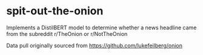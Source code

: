 # spit-out-the-onion
Implements a DistilBERT model to determine whether a news headline came from the subreddit r/TheOnion or r/NotTheOnion

Data pull originally sourced from https://github.com/lukefeilberg/onion
